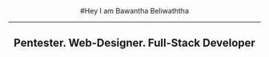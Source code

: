 <center>#Hey I am Bawantha Beliwaththa 

<hr>

  <h2>Pentester. Web-Designer. Full-Stack Developer<h2>
